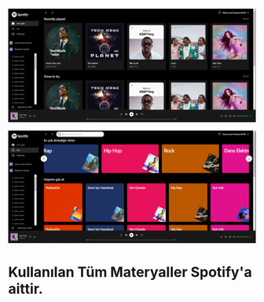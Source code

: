 ![alt text](/demo/spotify-1.png)

![alt text](/demo/spotify-2.png)

# Kullanılan Tüm Materyaller Spotify'a aittir.
